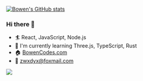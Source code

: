 [![Bowen's GitHub stats](https://github-readme-stats.vercel.app/api?username=bowen7&bg_color=30,e96443,904e95&title_color=fff&text_color=fff)](https://github.com/anuraghazra/github-readme-stats)

### Hi there 👋

- 🏄 React, JavaScript, Node.js
- 🌱 I'm currently learning Three.js, TypeScript, Rust
- 🏠 [BowenCodes.com](https://bowencodes.com)
- 📧 zwxdyx@foxmail.com
<!-- - 👨‍💻 I'm looking for a **good** job (eight-hour day) -->

![](https://komarev.com/ghpvc/?username=bowen7)

